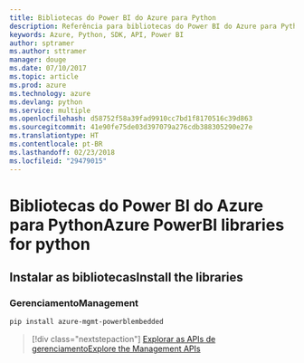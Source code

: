 ```yaml
---
title: Bibliotecas do Power BI do Azure para Python
description: Referência para bibliotecas do Power BI do Azure para Python
keywords: Azure, Python, SDK, API, Power BI
author: sptramer
ms.author: sttramer
manager: douge
ms.date: 07/10/2017
ms.topic: article
ms.prod: azure
ms.technology: azure
ms.devlang: python
ms.service: multiple
ms.openlocfilehash: d58752f58a39fad9910cc7bd1f8170516c39d863
ms.sourcegitcommit: 41e90fe75de03d397079a276cdb388305290e27e
ms.translationtype: HT
ms.contentlocale: pt-BR
ms.lasthandoff: 02/23/2018
ms.locfileid: "29479015"
---
```

# <a name="azure-powerbi-libraries-for-python"></a><span data-ttu-id="d691e-104">Bibliotecas do Power BI do Azure para Python</span><span class="sxs-lookup"><span data-stu-id="d691e-104">Azure PowerBI libraries for python</span></span>

## <a name="install-the-libraries"></a><span data-ttu-id="d691e-105">Instalar as bibliotecas</span><span class="sxs-lookup"><span data-stu-id="d691e-105">Install the libraries</span></span>


### <a name="management"></a><span data-ttu-id="d691e-106">Gerenciamento</span><span class="sxs-lookup"><span data-stu-id="d691e-106">Management</span></span>

```bash
pip install azure-mgmt-powerblembedded
```
> [!div class="nextstepaction"]
> [<span data-ttu-id="d691e-107">Explorar as APIs de gerenciamento</span><span class="sxs-lookup"><span data-stu-id="d691e-107">Explore the Management APIs</span></span>](/python/api/overview/azure/powerbi/management)